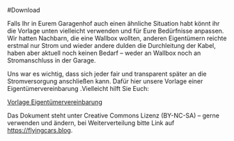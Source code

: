 #Download 

Falls Ihr in Eurem Garagenhof auch einen ähnliche Situation habt könnt ihr die Vorlage unten vielleicht verwenden und für Eure Bedürfnisse anpassen. Wir hatten Nachbarn, die eine Wallbox wollten, anderen Eigentümern reichte erstmal nur Strom und wieder andere dulden die Durchleitung der Kabel, haben aber aktuell noch keinen Bedarf – weder an Wallbox noch an Stromanschluss in der Garage. 

Uns war es wichtig, dass sich jeder fair und transparent später an die Stromversorgung anschließen kann. Dafür hier unsere Vorlage einer Eigentümervereinbarung .Vielleicht hilft Sie Euch:

[Vorlage Eigentümervereinbarung](./Vorlage-Eigentuemervereinbarung.rtf) 

Das Dokument steht unter Creative Commons Lizenz (BY-NC-SA) – gerne verwenden und ändern, bei Weiterverteilung bitte Link auf https://flyingcars.blog.  